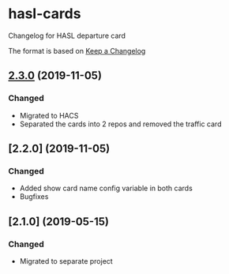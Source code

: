 # hasl-cards

Changelog for HASL departure card

The format is based on [Keep a Changelog][keep-a-changelog]
<!-- and this project adheres to [Semantic Versioning][semantic-versioning]. -->

## [2.3.0] (2019-11-05)

### Changed
- Migrated to HACS
- Separated the cards into 2 repos and removed the traffic card

## [2.2.0] (2019-11-05)

### Changed
- Added show card name config variable in both cards
- Bugfixes

## [2.1.0] (2019-05-15)

### Changed
- Migrated to separate project

[keep-a-changelog]: http://keepachangelog.com/en/1.0.0/
[Unreleased]: https://github.com/hasl-platform/lovelace-hasl-departure-card/compare/master...dev
[2.3.0]: https://github.com/hasl-platform/lovelace-hasl-departure-card/
